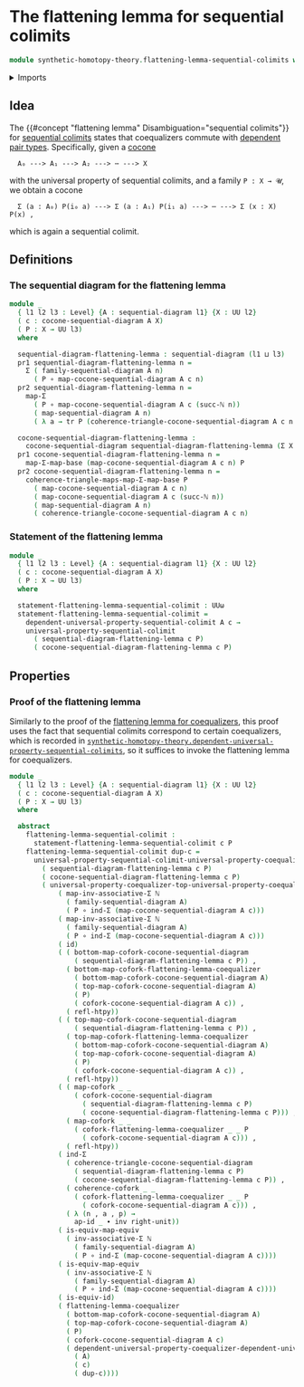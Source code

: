 # The flattening lemma for sequential colimits

```agda
module synthetic-homotopy-theory.flattening-lemma-sequential-colimits where
```

<details><summary>Imports</summary>

```agda
open import elementary-number-theory.natural-numbers

open import foundation.action-on-identifications-functions
open import foundation.dependent-pair-types
open import foundation.equivalences
open import foundation.function-types
open import foundation.functoriality-dependent-pair-types
open import foundation.homotopies
open import foundation.identity-types
open import foundation.transport-along-identifications
open import foundation.type-arithmetic-dependent-pair-types
open import foundation.universe-levels

open import synthetic-homotopy-theory.cocones-under-sequential-diagrams
open import synthetic-homotopy-theory.coforks
open import synthetic-homotopy-theory.dependent-universal-property-sequential-colimits
open import synthetic-homotopy-theory.flattening-lemma-coequalizers
open import synthetic-homotopy-theory.sequential-diagrams
open import synthetic-homotopy-theory.universal-property-coequalizers
open import synthetic-homotopy-theory.universal-property-sequential-colimits
```

</details>

## Idea

The {{#concept "flattening lemma" Disambiguation="sequential colimits"}} for
[sequential colimits](synthetic-homotopy-theory.universal-property-sequential-colimits.md)
states that coequalizers commute with
[dependent pair types](foundation.dependent-pair-types.md). Specifically, given
a [cocone](synthetic-homotopy-theory.cocones-under-sequential-diagrams.md)

```text
  A₀ ---> A₁ ---> A₂ ---> ⋯ ---> X
```

with the universal property of sequential colimits, and a family `P : X → 𝓤`, we
obtain a cocone

```text
  Σ (a : A₀) P(i₀ a) ---> Σ (a : A₁) P(i₁ a) ---> ⋯ ---> Σ (x : X) P(x) ,
```

which is again a sequential colimit.

## Definitions

### The sequential diagram for the flattening lemma

```agda
module _
  { l1 l2 l3 : Level} {A : sequential-diagram l1} {X : UU l2}
  ( c : cocone-sequential-diagram A X)
  ( P : X → UU l3)
  where

  sequential-diagram-flattening-lemma : sequential-diagram (l1 ⊔ l3)
  pr1 sequential-diagram-flattening-lemma n =
    Σ ( family-sequential-diagram A n)
      ( P ∘ map-cocone-sequential-diagram A c n)
  pr2 sequential-diagram-flattening-lemma n =
    map-Σ
      ( P ∘ map-cocone-sequential-diagram A c (succ-ℕ n))
      ( map-sequential-diagram A n)
      ( λ a → tr P (coherence-triangle-cocone-sequential-diagram A c n a))

  cocone-sequential-diagram-flattening-lemma :
    cocone-sequential-diagram sequential-diagram-flattening-lemma (Σ X P)
  pr1 cocone-sequential-diagram-flattening-lemma n =
    map-Σ-map-base (map-cocone-sequential-diagram A c n) P
  pr2 cocone-sequential-diagram-flattening-lemma n =
    coherence-triangle-maps-map-Σ-map-base P
      ( map-cocone-sequential-diagram A c n)
      ( map-cocone-sequential-diagram A c (succ-ℕ n))
      ( map-sequential-diagram A n)
      ( coherence-triangle-cocone-sequential-diagram A c n)
```

### Statement of the flattening lemma

```agda
module _
  { l1 l2 l3 : Level} {A : sequential-diagram l1} {X : UU l2}
  ( c : cocone-sequential-diagram A X)
  ( P : X → UU l3)
  where

  statement-flattening-lemma-sequential-colimit : UUω
  statement-flattening-lemma-sequential-colimit =
    dependent-universal-property-sequential-colimit A c →
    universal-property-sequential-colimit
      ( sequential-diagram-flattening-lemma c P)
      ( cocone-sequential-diagram-flattening-lemma c P)
```

## Properties

### Proof of the flattening lemma

Similarly to the proof of the
[flattening lemma for coequalizers](synthetic-homotopy-theory.flattening-lemma-coequalizers.md),
this proof uses the fact that sequential colimits correspond to certain
coequalizers, which is recorded in
[`synthetic-homotopy-theory.dependent-universal-property-sequential-colimits`](synthetic-homotopy-theory.dependent-universal-property-sequential-colimits.md),
so it suffices to invoke the flattening lemma for coequalizers.

```agda
module _
  { l1 l2 l3 : Level} {A : sequential-diagram l1} {X : UU l2}
  ( c : cocone-sequential-diagram A X)
  ( P : X → UU l3)
  where

  abstract
    flattening-lemma-sequential-colimit :
      statement-flattening-lemma-sequential-colimit c P
    flattening-lemma-sequential-colimit dup-c =
      universal-property-sequential-colimit-universal-property-coequalizer
        ( sequential-diagram-flattening-lemma c P)
        ( cocone-sequential-diagram-flattening-lemma c P)
        ( universal-property-coequalizer-top-universal-property-coequalizer-bottom-hom-arrow-is-equiv
            ( map-inv-associative-Σ ℕ
              ( family-sequential-diagram A)
              ( P ∘ ind-Σ (map-cocone-sequential-diagram A c)))
            ( map-inv-associative-Σ ℕ
              ( family-sequential-diagram A)
              ( P ∘ ind-Σ (map-cocone-sequential-diagram A c)))
            ( id)
            ( ( bottom-map-cofork-cocone-sequential-diagram
                ( sequential-diagram-flattening-lemma c P)) ,
              ( bottom-map-cofork-flattening-lemma-coequalizer
                ( bottom-map-cofork-cocone-sequential-diagram A)
                ( top-map-cofork-cocone-sequential-diagram A)
                ( P)
                ( cofork-cocone-sequential-diagram A c)) ,
              ( refl-htpy))
            ( ( top-map-cofork-cocone-sequential-diagram
                ( sequential-diagram-flattening-lemma c P)) ,
              ( top-map-cofork-flattening-lemma-coequalizer
                ( bottom-map-cofork-cocone-sequential-diagram A)
                ( top-map-cofork-cocone-sequential-diagram A)
                ( P)
                ( cofork-cocone-sequential-diagram A c)) ,
              ( refl-htpy))
            ( ( map-cofork _ _
                ( cofork-cocone-sequential-diagram
                  ( sequential-diagram-flattening-lemma c P)
                  ( cocone-sequential-diagram-flattening-lemma c P))) ,
              ( map-cofork _ _
                ( cofork-flattening-lemma-coequalizer _ _ P
                  ( cofork-cocone-sequential-diagram A c))) ,
              ( refl-htpy))
            ( ind-Σ
              ( coherence-triangle-cocone-sequential-diagram
                ( sequential-diagram-flattening-lemma c P)
                ( cocone-sequential-diagram-flattening-lemma c P)) ,
              ( coherence-cofork _ _
                ( cofork-flattening-lemma-coequalizer _ _ P
                  ( cofork-cocone-sequential-diagram A c))) ,
              ( λ (n , a , p) →
                ap-id _ ∙ inv right-unit))
            ( is-equiv-map-equiv
              ( inv-associative-Σ ℕ
                ( family-sequential-diagram A)
                ( P ∘ ind-Σ (map-cocone-sequential-diagram A c))))
            ( is-equiv-map-equiv
              ( inv-associative-Σ ℕ
                ( family-sequential-diagram A)
                ( P ∘ ind-Σ (map-cocone-sequential-diagram A c))))
            ( is-equiv-id)
            ( flattening-lemma-coequalizer
              ( bottom-map-cofork-cocone-sequential-diagram A)
              ( top-map-cofork-cocone-sequential-diagram A)
              ( P)
              ( cofork-cocone-sequential-diagram A c)
              ( dependent-universal-property-coequalizer-dependent-universal-property-sequential-colimit
                ( A)
                ( c)
                ( dup-c))))
```
